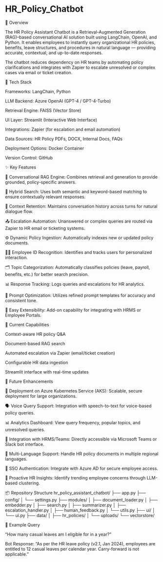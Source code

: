 # HR_Policy_Chatbot

🚀 Overview

The HR Policy Assistant Chatbot is a Retrieval-Augmented Generation (RAG)–based conversational AI solution built using LangChain, OpenAI, and Python.
It enables employees to instantly query organizational HR policies, benefits, leave structures, and procedures in natural language — providing accurate, contextual, and up-to-date responses.

The chatbot reduces dependency on HR teams by automating policy clarifications and integrates with Zapier to escalate unresolved or complex cases via email or ticket creation.

🧩 Tech Stack

Frameworks: LangChain, Python

LLM Backend: Azure OpenAI (GPT-4 / GPT-4-Turbo)

Retrieval Engine: FAISS (Vector Store)

UI Layer: Streamlit (Interactive Web Interface)

Integrations: Zapier (for escalation and email automation)

Data Sources: HR Policy PDFs, DOCX, Internal Docs, FAQs

Deployment Options:  Docker Container

Version Control: GitHub

✨ Key Features

💬 Conversational RAG Engine: Combines retrieval and generation to provide grounded, policy-specific answers.

🧠 Hybrid Search: Uses both semantic and keyword-based matching to ensure contextually relevant responses.

🧾 Context Retention: Maintains conversation history across turns for natural dialogue flow.

📤 Escalation Automation: Unanswered or complex queries are routed via Zapier to HR email or ticketing systems.

⚙️ Dynamic Policy Ingestion: Automatically indexes new or updated policy documents.

🧑‍💼 Employee ID Recognition: Identifies and tracks users for personalized interaction.

🗂 Topic Categorization: Automatically classifies policies (leave, payroll, benefits, etc.) for better search precision.

📊 Response Tracking: Logs queries and escalations for HR analytics.

🧠 Prompt Optimization: Utilizes refined prompt templates for accuracy and consistent tone.

🔄 Easy Extensibility: Add-on capability for integrating with HRMS or Employee Portals.

🧠 Current Capabilities

Context-aware HR policy Q&A

Document-based RAG search

Automated escalation via Zapier (email/ticket creation)

Configurable HR data ingestion

Streamlit interface with real-time updates

🔮 Future Enhancements

🚢 Deployment on Azure Kubernetes Service (AKS): Scalable, secure deployment for large organizations.

🗣 Voice Query Support: Integration with speech-to-text for voice-based policy queries.

📊 Analytics Dashboard: View query frequency, popular topics, and unresolved queries.

🧩 Integration with HRMS/Teams: Directly accessible via Microsoft Teams or Slack bot interface.

🧾 Multi-Language Support: Handle HR policy documents in multiple regional languages.

🔐 SSO Authentication: Integrate with Azure AD for secure employee access.

🧠 Proactive HR Insights: Identify trending employee concerns through LLM-based clustering.

📦 Repository Structure
hr_policy_assistant_chatbot/
├── app.py
├── config/
│   └── settings.py
├── modules/
│   ├── document_loader.py
│   ├── embedder.py
│   ├── search.py
│   ├── summarizer.py
│   ├── escalation_handler.py
│   ├── human_feedback.py
│   └── utils.py
├── ui/
│   └── ui.py
├── data/
│   ├── hr_policies/
│   └── uploads/
└── vectorstore/

🧾 Example Query

“How many casual leaves am I eligible for in a year?”

Bot Response:
“As per the HR leave policy (v2.1, Jan 2024), employees are entitled to 12 casual leaves per calendar year. Carry-forward is not applicable.”

